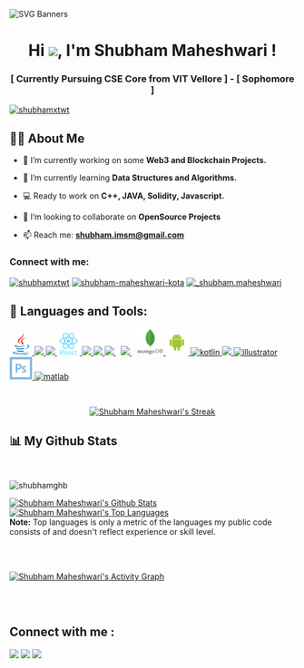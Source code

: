 ![SVG Banners](https://svg-banners.vercel.app/api?type=origin&text1=Hey!%20%20⚡🤠&text2=💖%20%20Github&width=800&height=250)
<h1 align="center">Hi <img src="https://raw.githubusercontent.com/MartinHeinz/MartinHeinz/master/wave.gif" width="30px">, I'm Shubham Maheshwari !</h1>
<h3 align="center"> [ Currently Pursuing CSE Core from VIT Vellore ] - [ Sophomore ]</h3>




<p align="left"> <a href="https://twitter.com/shubhamxtwt" target="blank"><img src="https://img.shields.io/twitter/follow/shubhamxtwt?logo=twitter&style=for-the-badge" alt="shubhamxtwt" /></a> </p>


## 🙋‍♂️ About Me

- 🔭 I’m currently working on some **Web3 and Blockchain Projects.**

- 🌱 I’m currently learning **Data Structures and Algorithms.**
 
- 💻 Ready to work on **C++, JAVA, Solidity, Javascript.**

- 👯 I’m looking to collaborate on **OpenSource Projects**


- 📫 Reach me: **shubham.imsm@gmail.com**


<h3 align="left">Connect with me:</h3>
<p align="left">
<a href="https://twitter.com/shubhamxtwt" target="blank"><img align="center" src="https://raw.githubusercontent.com/rahuldkjain/github-profile-readme-generator/master/src/images/icons/Social/twitter.svg" alt="shubhamxtwt" height="30" width="40" /></a>
<a href="https://linkedin.com/in/shubham-maheshwari-kota" target="blank"><img align="center" src="https://raw.githubusercontent.com/rahuldkjain/github-profile-readme-generator/master/src/images/icons/Social/linked-in-alt.svg" alt="shubham-maheshwari-kota" height="30" width="40" /></a>
<a href="https://instagram.com/_shubham.maheshwari" target="blank"><img align="center" src="https://raw.githubusercontent.com/rahuldkjain/github-profile-readme-generator/master/src/images/icons/Social/instagram.svg" alt="_shubham.maheshwari" height="30" width="40" /></a>
</p>


  

## 🚀 Languages and Tools:

<p align="left"> 
     <a href="https://www.java.com" target="_blank" rel="noreferrer"> <img src="https://raw.githubusercontent.com/devicons/devicon/master/icons/java/java-original.svg" alt="java" width="40" height="40"/> </a>  
    <a href="https://ethereum.org/en/" target="_blank"> <img src="https://img.icons8.com/nolan/64/ethereum.png"/> </a>
    <a href="https://isocpp.org/" target="_blank"> <img src="https://img.icons8.com/color/48/000000/c-plus-plus-logo.png"/>
     <a href="https://reactjs.org/" target="_blank" rel="noreferrer"> <img src="https://raw.githubusercontent.com/devicons/devicon/master/icons/react/react-original-wordmark.svg" alt="react" width="40" height="40"/> </a>
    <a href="https://developer.mozilla.org/en-US/docs/Web/JavaScript" target="_blank"> <img src="https://img.icons8.com/color/48/000000/javascript.png"/> </a> 
    <a href="https://www.python.org" target="_blank"> <img src="https://img.icons8.com/color/48/000000/python.png"/> </a> 
    <a style="padding-right:8px;" href="https://nodejs.org" target="_blank"> <img src="https://img.icons8.com/color/48/000000/nodejs.png"/> </a> 
    <a style="padding-right:8px;" href="https://www.mysql.com/" target="_blank"> <img src="https://img.icons8.com/fluent/50/000000/mysql-logo.png"/> </a>
    <a href="https://www.mongodb.com/" target="_blank"> <img src="https://raw.githubusercontent.com/devicons/devicon/master/icons/mongodb/mongodb-original-wordmark.svg" alt="mongodb" width="48" height="48"/> </a> 
     <a href="https://developer.android.com" target="_blank" rel="noreferrer"> <img src="https://raw.githubusercontent.com/devicons/devicon/master/icons/android/android-original-wordmark.svg" alt="android" width="40" height="40"/> </a>
     <a href="https://kotlinlang.org" target="_blank" rel="noreferrer"> <img src="https://www.vectorlogo.zone/logos/kotlinlang/kotlinlang-icon.svg" alt="kotlin" width="40" height="40"/> </a>
    <a href="https://firebase.google.com/" target="_blank"> <img src="https://img.icons8.com/color/48/000000/firebase.png"/> </a> 
      <a href="https://www.adobe.com/in/products/illustrator.html" target="_blank" rel="noreferrer"> <img src="https://www.vectorlogo.zone/logos/adobe_illustrator/adobe_illustrator-icon.svg" alt="illustrator" width="40" height="40"/> </a>
    <a href="https://www.photoshop.com/en" target="_blank" rel="noreferrer"> <img src="https://raw.githubusercontent.com/devicons/devicon/master/icons/photoshop/photoshop-line.svg" alt="photoshop" width="40" height="40"/> </a>
       <a href="https://www.mathworks.com/" target="_blank" rel="noreferrer"> <img src="https://upload.wikimedia.org/wikipedia/commons/2/21/Matlab_Logo.png" alt="matlab" width="40" height="40"/> </a> 
   
</p>

<!-- [![React Badge](https://img.shields.io/badge/-React-61DBFB?style=for-the-badge&labelColor=black&logo=react&logoColor=61DBFB)](#)  [![Javascript Badge](https://img.shields.io/badge/-Javascript-F0DB4F?style=for-the-badge&labelColor=black&logo=javascript&logoColor=F0DB4F)](#) [![Typescript Badge](https://img.shields.io/badge/-Typescript-007acc?style=for-the-badge&labelColor=black&logo=typescript&logoColor=007acc)](#) [![Nodejs Badge](https://img.shields.io/badge/-Nodejs-3C873A?style=for-the-badge&labelColor=black&logo=node.js&logoColor=3C873A)](#) [![GraphQL Badge](https://img.shields.io/badge/-GraphQl-e535ab?style=for-the-badge&labelColor=black&logo=node.js&logoColor=e535ab)](#) -->
<br/>

<p align="center">
    <a href="http://github-readme-streak-stats.herokuapp.com?user=shubhamghb&theme=github-dark&date_format=j%20M%5B%20Y%5D">
        <img title="http://github-readme-streak-stats.herokuapp.com?user=shubhamghb&theme=github-dark&date_format=j%20M%5B%20Y%5D" alt="Shubham Maheshwari's Streak" src="http://github-readme-streak-stats.herokuapp.com?user=shubhamghb&theme=github-dark&date_format=j%20M%5B%20Y%5D"/>
    </a>
</p>

## 📊 My Github Stats

  <br/>
  <p align="left"> <img src="https://komarev.com/ghpvc/?username=shubhamghb&label=Profile%20views&color=0e75b6&style=flat" alt="shubhamghb" /> </p>
 
<a href="https://github-readme-stats.vercel.app/api?username=shubhamghb&show_icons=true&count_private=true&theme=react&hide_border=true&bg_color=0D1117"><img alt="Shubham Maheshwari's Github Stats" src="https://github-readme-stats.vercel.app/api?username=shubhamghb&show_icons=true&count_private=true&theme=react&hide_border=true&bg_color=0D1117" /></a>
  <a href="https://github-readme-stats.vercel.app/api/top-langs/?username=shubhamghb&langs_count=8&count_private=true&layout=compact&theme=react&hide_border=true&bg_color=0D1117"><img alt="Shubham Maheshwari's Top Languages" src="https://github-readme-stats.vercel.app/api/top-langs/?username=shubhamghb&langs_count=8&count_private=true&layout=compact&theme=react&hide_border=true&bg_color=0D1117" /></a>
  <br/>
  <b>Note:</b> Top languages is only a metric of the languages my public code consists of and doesn't reflect experience or skill level.


<br/>
<br/>

<a href="https://activity-graph.herokuapp.com/graph?username=shubhamghb&bg_color=0D1117&color=5BCDEC&line=5BCDEC&point=FFFFFF&hide_border=true"><img alt="Shubham Maheshwari's Activity Graph" src="https://activity-graph.herokuapp.com/graph?username=shubhamghb&bg_color=0D1117&color=5BCDEC&line=5BCDEC&point=FFFFFF&hide_border=true" /></a>

<br/>
<br/>

## Connect with me :
<p align="left">

<a href = "https://www.linkedin.com/in/shubham-maheshwari-kota/"><img src="https://img.icons8.com/fluent/48/000000/linkedin.png"/></a>
<a href = "https://twitter.com/shubhamxtwt"><img src="https://img.icons8.com/fluent/48/000000/twitter.png"/></a>
<a href = "https://instagram.com/_shubham.maheshwari?utm_medium=copy_link"><img src="https://img.icons8.com/fluent/48/000000/instagram-new.png"/></a>

</p>


